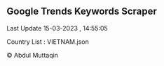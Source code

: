 

## Google Trends Keywords Scraper 
 
Last Update 15-03-2023 , 14:55:05

Country List :
VIETNAM.json



© Abdul Muttaqin 
